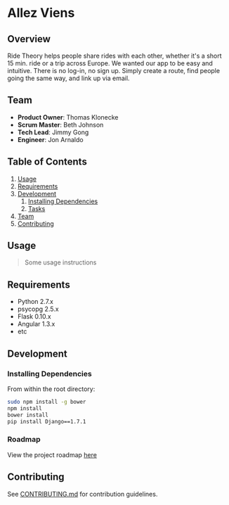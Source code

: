 # Allez Viens

## Overview
Ride Theory helps people share rides with each other, whether it's a short 15 min. ride or a trip across Europe.  We wanted our app to be easy and intuitive.  There is no log-in, no sign up.  Simply create a route, find people going the same way, and link up via email.  



## Team

  - __Product Owner__: Thomas Klonecke
  - __Scrum Master__: Beth Johnson
  - __Tech Lead__: Jimmy Gong
  - __Engineer__: Jon Arnaldo

## Table of Contents

1. [Usage](#Usage)
1. [Requirements](#requirements)
1. [Development](#development)
    1. [Installing Dependencies](#installing-dependencies)
    1. [Tasks](#tasks)
1. [Team](#team)
1. [Contributing](#contributing)

## Usage

> Some usage instructions

## Requirements

- Python 2.7.x
- psycopg 2.5.x
- Flask 0.10.x
- Angular 1.3.x
- etc

## Development

### Installing Dependencies

From within the root directory:

```sh
sudo npm install -g bower
npm install
bower install
pip install Django==1.7.1
```

### Roadmap

View the project roadmap [here](LINK_TO_PROJECT_ISSUES)


## Contributing

See [CONTRIBUTING.md](CONTRIBUTING.md) for contribution guidelines.
